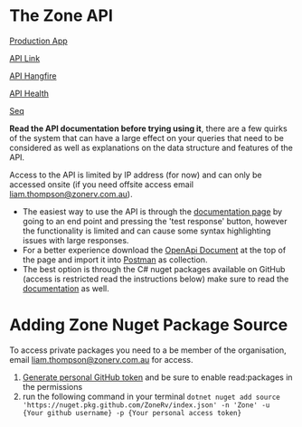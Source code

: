# The Zone API


[Production App](https://productionapp.zonerv.com.au/)

[API Link](https://zonervwebapp-ewh2fvcfbxdfbgdb.australiacentral-01.azurewebsites.net/)

[API Hangfire](https://zonervwebapp-ewh2fvcfbxdfbgdb.australiacentral-01.azurewebsites.net/hangfire/)

[API Health](https://zonervwebapp-ewh2fvcfbxdfbgdb.australiacentral-01.azurewebsites.net/healthcheck-ui)

[Seq](https://zone-seq-b2hpdnbggtabbdav.australiasoutheast-01.azurewebsites.net/)

**Read the API documentation before trying using it**, there are a few quirks of the system that can have a large effect on your queries that need to be considered as well as explanations on the data structure and features of the API.

Access to the API is limited by IP address (for now) and can only be accessed onsite (if you need offsite access email liam.thompson@zonerv.com.au).

 - The easiest way to use the API is through the [documentation page](https://zonervwebapp-ewh2fvcfbxdfbgdb.australiacentral-01.azurewebsites.net/api-docs/) by going to an end point and pressing the 'test response' button, however the functionality is limited and can cause some syntax highlighting issues with large responses.
 - For a better experience download the [OpenApi Document](https://zonervwebapp-ewh2fvcfbxdfbgdb.australiacentral-01.azurewebsites.net/openapi/v1.json) at the top of the page and import it into [Postman](https://www.postman.com/downloads/) as collection.
 - The best option is through the C# nuget packages available on GitHub (access is restricted read the instructions below) make sure to read the [documentation](https://github.com/ZoneRV/ZoneRV.Client) as well.

# Adding Zone Nuget Package Source

To access private packages you need to a be member of the organisation, email liam.thompson@zonerv.com.au for access.

1. [Generate personal GitHub token](https://docs.github.com/en/authentication/keeping-your-account-and-data-secure/managing-your-personal-access-tokens#creating-a-fine-grained-personal-access-token) and be sure to enable read:packages in the permissions
2. run the following command in your terminal `dotnet nuget add source 'https://nuget.pkg.github.com/ZoneRv/index.json' -n 'Zone' -u  {Your github username} -p {Your personal access token}`
